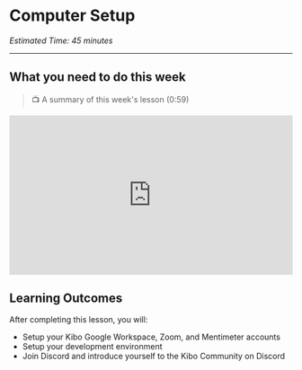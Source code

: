 # Computer Setup

*Estimated Time: 45 minutes*

---

## What you need to do this week

>  📺 A summary of this week's lesson (0:59)

<div style="position: relative; padding-bottom: 56.25%; height: 0;">
  <iframe width="560" height="315" src="https://www.youtube.com/embed/yE6jWSYCAZw" title="YouTube video player" frameborder="0" allow="accelerometer; autoplay; clipboard-write; encrypted-media; gyroscope; picture-in-picture; web-share" allowfullscreen style="position: absolute; top: 0; left: 0; width: 100%; height: 100%;"></iframe>
</div>

## Learning Outcomes
After completing this lesson, you will:
- Setup your Kibo Google Workspace, Zoom, and Mentimeter accounts
- Setup your development environment
- Join Discord and introduce yourself to the Kibo Community on Discord
